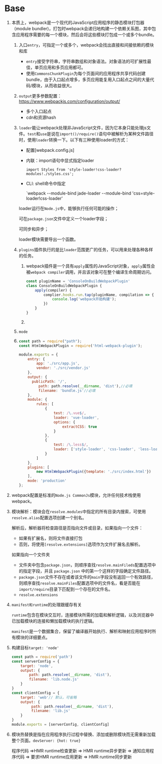# Base

1. 本质上，webpack是一个现代的JavaScript应用程序的静态模块打包器（module bundler)，打包时webpack会递归地构建一个依赖关系图，其中包含应用程序需要的每一个模块，然后会将这些模块打包成一个或多个bundle。

   1. 入口`entry`，可指定一个或多个，webpack会找出直接和间接依赖的模块和库

      - `entry`接受字符串，字符串数组和对象语法。对象语法的可扩展性最佳，单页应用和多页应用都可。
      - 使用`CommonsChunkPlugin`为每个页面间的应用程序共享代码创建bundle，由于入口起点增多，多页应用能复用入口起点之间的大量代码/模块，从而收益很大。

   2. `output`更多参数配置：<https://www.webpackjs.com/configuration/output/>

      - 多个入口起点
      - cdn和资源hash

   3. `loader`能让webpack处理非JavaScript文件，因为它本身只能处理js文件。`test`和`use`是说在`import()/require()`语句中被解析为某种文件路径时，使用`loader`转换一下。以下有三种使用loader的方式：

      - 配置[webpack.config.js]

      - 内联：import语句中显式指定loader

        `import Styles from 'style-loader!css-loader?modules!./styles.css';`

      - CLI: shell命令中指定

        `webpack --module-bind jade-loader --module-bind 'css=style-loader!css-loader'

      loader运行在`Node.js`中，能够执行任何可能的操作；

      可在`package.json`文件中定义一个loader字段；

      可同步和异步；

      loader模块需要导出一个函数。

   4. `plugins`插件执行的是比`loader`范围更广的任务，可以用来处理各种各样的任务。

      1. webpack插件是一个具有`apply`属性的JavaScript对象，`apply`属性会被`webpack compiler`调用，并且该对象可在整个编译生命周期访问。

         ```javascript
         const pluginName = 'ConsoleOnBuildWebpackPlugin'
         class ConsoleOnBuildWebpackPlugin {
             apply(compiler) {
                 complier.hooks.run.tap(pluginName, compilation => {
                     console.log('webpack开始构建');
                 })
             }
         }
         ```

      2. 

   5. `mode`

   6. ```javascript
      const path = require("path");
      const HtmlWebpackPlugin = require('html-webpack-plugin');
      
      module.exports = {
          entry: {
              app: './src/app.js',
              vendor: './src/vendor.js'
          },
          output: {
      		publicPath: '/',
               path: path.resolve(__dirname, 'dist'),//必填
               filename: 'bundle.js'//必填
          },
          module: {
              rules: [
                  {
                      test: /\.vue$/,
                      loader: 'vue-loader',
                      options: {
                          extractCSS: true
                      }
                  },
                  {
                      test: /\.less$/,
                      loader: ['style-loader', 'css-loader', 'less-loader']//注意顺序
                  }
              ]
          },
          plugins: [
              new HtmlWebpackPlugin({template: './src/index.html'})
          ],
          mode: 'production'
      };
      ```

2. webpack配置是标准的`Node.js CommonJs`模块，允许任何技术栈使用webpack。

3. 模块解析：模块会在`resolve.modules`中指定的所有目录内搜索，可使用`resolve.alias`配置选项创建一个别名。

   解析后，解析器将检查路径是否指向文件或目录，如果指向一个文件：

   - 如果有扩展名，则将文件直接打包
   - 否则，将使用`[resolve.extensions]`选项作为文件扩展名去解析。

   如果指向一个文件夹

   - 文件夹中包含`package.json`，则顺序查找`resolve.mainFileds`配置选项中的指定字段，并且 `package.json` 中的第一个这样的字段确定文件路径。
   - `package.json`文件不存在或者该文件的`main`字段没有返回一个有效路径，则顺序查找`resolve.mainFiles`配置选项中的文件名，看是否能在`import/require`目录下匹配到一个存在的文件名。
   - `resolve.extensions`

4. `manifest和runtime`的处理跟缓存有关

   `runtime`包含在模块交互时，连接模块所需的加载和解析逻辑，以及浏览器中已加载模块的连接和懒加载模块的执行逻辑。

   `manifest`是一个数据集合，保留了编译器开始执行、解析和映射应用程序时所有模块的详细要点。

5. 构建目标`target: 'node'`

   ```javascript
   const path = require('path')
   const serverConfig = {
       target: 'node',
       output: {
           path: path.resolve(__dirname, 'dist'),
           filename: 'lib.node.js'
       }
   }
   const clientConfig = {
       target: 'web'// 默认，可省略
       output: {
            path: path.resolve(__dirname, 'dist'),
            filename: 'lib.js'
       }
   }
   module.exports = [serverConfig, clientConfig]
   ```
6. 模块热替换是指在应用程序执行过程中替换、添加或删除模块而无需重新加载整个页面。`devServer: {hot: true}`

   程序代码 =>HMR runtime检查更新 => HMR runtime异步更新 => 通知应用程序代码 => 要求HMR runtime应用更新 => HMR runtime同步更新

   

